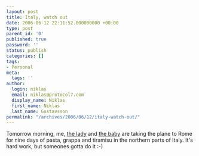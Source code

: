 ```yaml
---
layout: post
title: Italy, watch out
date: 2006-06-12 22:11:52.000000000 +00:00
type: post
parent_id: '0'
published: true
password: ''
status: publish
categories: []
tags:
- Personal
meta:
  tags: ''
author:
  login: niklas
  email: niklas@protocol7.com
  display_name: Niklas
  first_name: Niklas
  last_name: Gustavsson
permalink: "/archives/2006/06/12/italy-watch-out/"
---
```

Tomorrow morning, me, [the lady](http://www.protocol7.com/eva/) and [the baby](http://flickr.com/photos/protocol7/161863797/) are taking the plane to Rome for nine days of pasta, grappa and tiramisu in the northern parts of Italy. It's hard work, but someones gotta do it :-)

